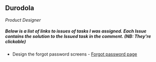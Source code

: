 ## Durodola
 _Product Designer_

##### Below is a list of links to issues of tasks I was assigned. Each Issue contains the solution to the Issued task in the comment. (NB: They're clickable)

* Design the forgot password screens - [Forgot password page](https://github.com/zuri-training/proj_debtors-team-36/issues/94)
